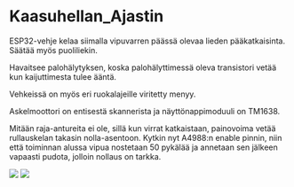 # Kaasuhellan_Ajastin

ESP32-vehje kelaa siimalla vipuvarren päässä olevaa lieden pääkatkaisinta. Säätää
myös puoliliekin.

Havaitsee palohälytyksen, koska palohälyttimessä oleva transistori vetää
kun kaijuttimesta tulee ääntä.

Vehkeissä on myös eri ruokalajeille viritetty menyy.

Askelmoottori on entisestä skannerista ja näyttönappimoduuli on TM1638.

Mitään raja-antureita ei ole, sillä kun virrat katkaistaan, painovoima vetää rullauskelan takasin nolla-asentoon.
Kytkin nyt A4988:n enable pinnin, niin että toiminnan alussa vipua nostetaan 50 pykälää ja annetaan
sen jälkeen vapaasti pudota, jolloin nollaus on tarkka.

<image src=perunat2.png>
<image src=Perunat.png>
